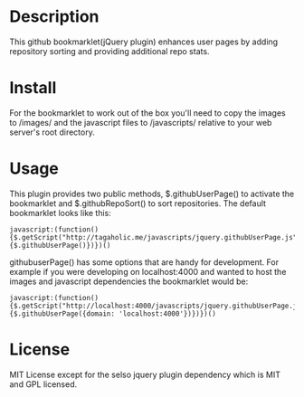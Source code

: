 Description
===========

This github bookmarklet(jQuery plugin) enhances user pages by adding repository sorting and providing additional
repo stats.


Install
=======

For the bookmarklet to work out of the box you'll need to copy the images to /images/ and the
javascript files to /javascripts/ relative to your web server's root directory.

Usage
=====
This plugin provides two public methods, $.githubUserPage() to activate the
bookmarklet and $.githubRepoSort() to sort repositories. The default bookmarklet looks like this:

    javascript:(function(){$.getScript("http://tagaholic.me/javascripts/jquery.githubUserPage.js",function(){$.githubUserPage()})})()

githubuserPage() has some options that are handy for development. For example if you were developing
on localhost:4000 and wanted to host the images and javascript dependencies the bookmarklet would be:

    javascript:(function(){$.getScript("http://localhost:4000/javascripts/jquery.githubUserPage.js",function(){$.githubUserPage({domain: 'localhost:4000'})})})()

License
=======
MIT License except for the selso jquery plugin dependency which is MIT and GPL licensed.
